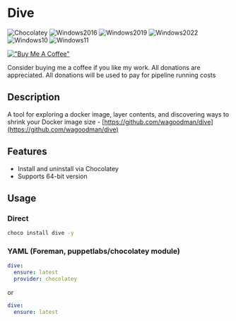 # Dive

![Chocolatey](https://img.shields.io/badge/Chocolatey-orange)
![Windows2016](https://img.shields.io/badge/Windows-2016-blue)
![Windows2019](https://img.shields.io/badge/Windows-2019-blue)
![Windows2022](https://img.shields.io/badge/Windows-2022-blue)
![Windows10](https://img.shields.io/badge/Windows-10-lightblue)
![Windows11](https://img.shields.io/badge/Windows-11-lightblue)

[!["Buy Me A Coffee"](https://www.buymeacoffee.com/assets/img/custom_images/orange_img.png)](https://www.buymeacoffee.com/marcinbojko)

Consider buying me a coffee if you like my work. All donations are appreciated. All donations will be used to pay for pipeline running costs

## Description

A tool for exploring a docker image, layer contents, and discovering ways to shrink your Docker image size - [https://github.com/wagoodman/dive](https://github.com/wagoodman/dive)

## Features

* Install and uninstall via Chocolatey
* Supports 64-bit version

## Usage

### Direct

```cmd
choco install dive -y
```

### YAML (Foreman, puppetlabs/chocolatey module)

```yaml
dive:
  ensure: latest
  provider: chocolatey
```

or

```yaml
dive:
  ensure: latest
```
